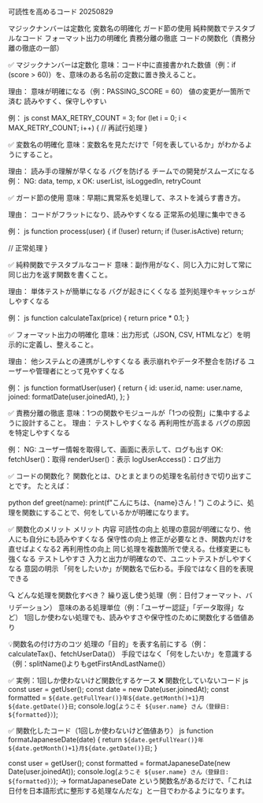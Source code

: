 可読性を高めるコード 20250829

マジックナンバーは定数化
変数名の明確化
ガード節の使用
純粋関数でテスタブルなコード
フォーマット出力の明確化
責務分離の徹底
コードの関数化（責務分離の徹底の一部）


✅ マジックナンバーは定数化
意味：コード中に直接書かれた数値（例：if (score > 60)）を、意味のある名前の定数に置き換えること。

理由：
意味が明確になる（例：PASSING_SCORE = 60）
値の変更が一箇所で済む
読みやすく、保守しやすい

例：
js
const MAX_RETRY_COUNT = 3;
for (let i = 0; i < MAX_RETRY_COUNT; i++) {
  // 再試行処理
}

✅ 変数名の明確化
意味：変数名を見ただけで「何を表しているか」がわかるようにすること。

理由：
読み手の理解が早くなる
バグを防げる
チームでの開発がスムーズになる
例： NG: data, temp, x 
OK: userList, isLoggedIn, retryCount

✅ ガード節の使用
意味：早期に異常系を処理して、ネストを減らす書き方。

理由：
コードがフラットになり、読みやすくなる
正常系の処理に集中できる

例：
js
function process(user) {
  if (!user) return;
  if (!user.isActive) return;

  // 正常処理
}

✅ 純粋関数でテスタブルなコード
意味：副作用がなく、同じ入力に対して常に同じ出力を返す関数を書くこと。

理由：
単体テストが簡単になる
バグが起きにくくなる
並列処理やキャッシュがしやすくなる

例：
js
function calculateTax(price) {
  return price * 0.1;
}

✅ フォーマット出力の明確化
意味：出力形式（JSON, CSV, HTMLなど）を明示的に定義し、整えること。

理由：
他システムとの連携がしやすくなる
表示崩れやデータ不整合を防げる
ユーザーや管理者にとって見やすくなる

例：
js
function formatUser(user) {
  return {
    id: user.id,
    name: user.name,
    joined: formatDate(user.joinedAt),
  };
}

✅ 責務分離の徹底
意味：1つの関数やモジュールが「1つの役割」に集中するように設計すること。
理由：
テストしやすくなる
再利用性が高まる
バグの原因を特定しやすくなる

例： NG: ユーザー情報を取得して、画面に表示して、ログも出す OK:
fetchUser()：取得
renderUser()：表示
logUserAccess()：ログ出力

✅ コードの関数化？
関数化とは、ひとまとまりの処理を名前付きで切り出すことです。
たとえば：

python
def greet(name):
    print(f"こんにちは、{name}さん！")
このように、処理を関数にすることで、何をしているかが明確になります。

✅ 関数化のメリット
メリット	                内容
可読性の向上	        処理の意図が明確になり、他人にも自分にも読みやすくなる
保守性の向上	        修正が必要なとき、関数内だけを直せばよくなる2
再利用性の向上	        同じ処理を複数箇所で使える。仕様変更にも強くなる
テストしやすさ	        入力と出力が明確なので、ユニットテストがしやすくなる
意図の明示	           「何をしたいか」が関数名で伝わる。手段ではなく目的を表現できる

🔍 どんな処理を関数化すべき？
繰り返し使う処理（例：日付フォーマット、バリデーション）
意味のある処理単位（例：「ユーザー認証」「データ取得」など）
1回しか使わない処理でも、読みやすさや保守性のために関数化する価値あり

💡関数名の付け方のコツ
処理の「目的」を表す名前にする（例：calculateTax()、fetchUserData()）
手段ではなく「何をしたいか」を意識する（例：splitName()よりもgetFirstAndLastName()）


✅ 実例：1回しか使わないけど関数化するケース
❌ 関数化していないコード
js
const user = getUser();
const date = new Date(user.joinedAt);
const formatted = `${date.getFullYear()}年${date.getMonth()+1}月${date.getDate()}日`;
console.log(`ようこそ ${user.name} さん（登録日: ${formatted}）`);

✅ 関数化したコード（1回しか使わないけど価値あり）
js
function formatJapaneseDate(date) {
  return `${date.getFullYear()}年${date.getMonth()+1}月${date.getDate()}日`;
}

const user = getUser();
const formatted = formatJapaneseDate(new Date(user.joinedAt));
console.log(`ようこそ ${user.name} さん（登録日: ${formatted}）`);
→ formatJapaneseDate という関数名があるだけで、「これは日付を日本語形式に整形する処理なんだな」と一目でわかるようになります。